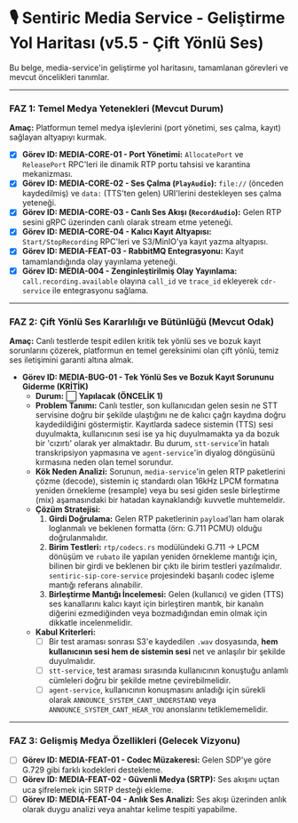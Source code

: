 # 🎙️ Sentiric Media Service - Geliştirme Yol Haritası (v5.5 - Çift Yönlü Ses)

Bu belge, media-service'in geliştirme yol haritasını, tamamlanan görevleri ve mevcut öncelikleri tanımlar.

---

### **FAZ 1: Temel Medya Yetenekleri (Mevcut Durum)**

**Amaç:** Platformun temel medya işlevlerini (port yönetimi, ses çalma, kayıt) sağlayan altyapıyı kurmak.

-   [x] **Görev ID: MEDIA-CORE-01 - Port Yönetimi:** `AllocatePort` ve `ReleasePort` RPC'leri ile dinamik RTP portu tahsisi ve karantina mekanizması.
-   [x] **Görev ID: MEDIA-CORE-02 - Ses Çalma (`PlayAudio`):** `file://` (önceden kaydedilmiş) ve `data:` (TTS'ten gelen) URI'lerini destekleyen ses çalma yeteneği.
-   [x] **Görev ID: MEDIA-CORE-03 - Canlı Ses Akışı (`RecordAudio`):** Gelen RTP sesini gRPC üzerinden canlı olarak stream etme yeteneği.
-   [x] **Görev ID: MEDIA-CORE-04 - Kalıcı Kayıt Altyapısı:** `Start/StopRecording` RPC'leri ve S3/MinIO'ya kayıt yazma altyapısı.
-   [x] **Görev ID: MEDIA-FEAT-03 - RabbitMQ Entegrasyonu:** Kayıt tamamlandığında olay yayınlama yeteneği.
-   [x] **Görev ID: MEDIA-004 - Zenginleştirilmiş Olay Yayınlama:** `call.recording.available` olayına `call_id` ve `trace_id` ekleyerek `cdr-service` ile entegrasyonu sağlama.

---

### **FAZ 2: Çift Yönlü Ses Kararlılığı ve Bütünlüğü (Mevcut Odak)**

**Amaç:** Canlı testlerde tespit edilen kritik tek yönlü ses ve bozuk kayıt sorunlarını çözerek, platformun en temel gereksinimi olan çift yönlü, temiz ses iletişimini garanti altına almak.

-   **Görev ID: MEDIA-BUG-01 - Tek Yönlü Ses ve Bozuk Kayıt Sorununu Giderme (KRİTİK)**
    -   **Durum:** ⬜ **Yapılacak (ÖNCELİK 1)**
    -   **Problem Tanımı:** Canlı testler, son kullanıcıdan gelen sesin ne STT servisine doğru bir şekilde ulaştığını ne de kalıcı çağrı kaydına doğru kaydedildiğini göstermiştir. Kayıtlarda sadece sistemin (TTS) sesi duyulmakta, kullanıcının sesi ise ya hiç duyulmamakta ya da bozuk bir 'cızırtı' olarak yer almaktadır. Bu durum, `stt-service`'in hatalı transkripsiyon yapmasına ve `agent-service`'in diyalog döngüsünü kırmasına neden olan temel sorundur.
    -   **Kök Neden Analizi:** Sorunun, `media-service`'in gelen RTP paketlerini çözme (decode), sistemin iç standardı olan 16kHz LPCM formatına yeniden örnekleme (resample) veya bu sesi giden sesle birleştirme (mix) aşamasındaki bir hatadan kaynaklandığı kuvvetle muhtemeldir.
    -   **Çözüm Stratejisi:**
        1.  **Girdi Doğrulama:** Gelen RTP paketlerinin `payload`'ları ham olarak loglanmalı ve beklenen formatta (örn: G.711 PCMU) olduğu doğrulanmalıdır.
        2.  **Birim Testleri:** `rtp/codecs.rs` modülündeki G.711 -> LPCM dönüşüm ve `rubato` ile yapılan yeniden örnekleme mantığı için, bilinen bir girdi ve beklenen bir çıktı ile birim testleri yazılmalıdır. `sentiric-sip-core-service` projesindeki başarılı codec işleme mantığı referans alınabilir.
        3.  **Birleştirme Mantığı İncelemesi:** Gelen (kullanıcı) ve giden (TTS) ses kanallarını kalıcı kayıt için birleştiren mantık, bir kanalın diğerini ezmediğinden veya bozmadığından emin olmak için dikkatle incelenmelidir.
    -   **Kabul Kriterleri:**
        -   [ ] Bir test araması sonrası S3'e kaydedilen `.wav` dosyasında, **hem kullanıcının sesi hem de sistemin sesi** net ve anlaşılır bir şekilde duyulmalıdır.
        -   [ ] `stt-service`, test araması sırasında kullanıcının konuştuğu anlamlı cümleleri doğru bir şekilde metne çevirebilmelidir.
        -   [ ] `agent-service`, kullanıcının konuşmasını anladığı için sürekli olarak `ANNOUNCE_SYSTEM_CANT_UNDERSTAND` veya `ANNOUNCE_SYSTEM_CANT_HEAR_YOU` anonslarını tetiklememelidir.

---

### **FAZ 3: Gelişmiş Medya Özellikleri (Gelecek Vizyonu)**

-   [ ] **Görev ID: MEDIA-FEAT-01 - Codec Müzakeresi:** Gelen SDP'ye göre G.729 gibi farklı kodekleri destekleme.
-   [ ] **Görev ID: MEDIA-FEAT-02 - Güvenli Medya (SRTP):** Ses akışını uçtan uca şifrelemek için SRTP desteği ekleme.
-   [ ] **Görev ID: MEDIA-FEAT-04 - Anlık Ses Analizi:** Ses akışı üzerinden anlık olarak duygu analizi veya anahtar kelime tespiti yapabilme.